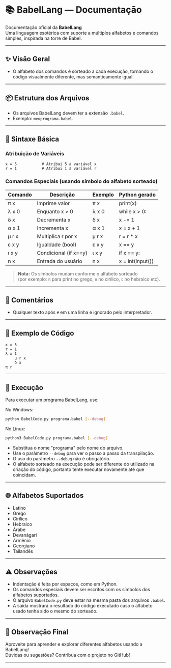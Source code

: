 # 📚 BabelLang — Documentação

Documentação oficial da **BabelLang**  
Uma linguagem esotérica com suporte a múltiplos alfabetos e comandos simples, inspirada na torre de Babel.

---

## ✨ Visão Geral

- O alfabeto dos comandos é sorteado a cada execução, tornando o código visualmente diferente, mas semanticamente igual.

---

## 📦 Estrutura dos Arquivos

- Os arquivos BabelLang devem ter a extensão `.babel`.
- Exemplo: `meuprograma.babel`.

---

## 📝 Sintaxe Básica

### Atribuição de Variáveis

```plaintext
x = 5           # Atribui 5 à variável x
r = 1           # Atribui 1 à variável r
```

### Comandos Especiais (usando símbolo do alfabeto sorteado)

| Comando | Descrição              | Exemplo      | Python gerado         |
|---------|------------------------|--------------|-----------------------|
| π x     | Imprime valor          | π x          | print(x)              |
| λ x 0   | Enquanto x > 0         | λ x 0        | while x > 0:          |
| δ x     | Decrementa x           | δ x          | x -= 1                |
| α x 1   | Incrementa x           | α x 1        | x = x + 1             |
| μ r x   | Multiplica r por x     | μ r x        | r = r * x             |
| ε x y   | Igualdade (bool)       | ε x y        | x == y                |
| ι x y   | Condicional (if x==y)  | ι x y        | if x == y:            |
| n x     | Entrada do usuário     | n x          | x = int(input())      |

> **Nota:** Os símbolos mudam conforme o alfabeto sorteado  
> (por exemplo: `π` para print no grego, `п` no cirílico, `פ` no hebraico etc).

---

## 💬 Comentários

- Qualquer texto após `#` em uma linha é ignorado pelo interpretador.

---

## 🧩 Exemplo de Código

```plaintext
x = 5
r = 1
λ x 1
    μ r x
    δ x
π r
```

---

## 🚀 Execução

Para executar um programa BabelLang, use:

No Windows:
```sh
python BabelCode.py programa.babel [--debug]
```
No Linux:
```sh
python3 BabelCode.py programa.babel [--debug]
```

- Substitua o nome "programa" pelo nome do arquivo.
- Use o parâmetro `--debug` para ver o passo a passo da transpilação.
- O uso do parâmetro `--debug` não é obrigatório.
- O alfabeto sorteado na execução pode ser diferente do utilizado na criação do código, portanto tente executar novamente até que coincidam.

---

## 🌐 Alfabetos Suportados

- Latino
- Grego
- Cirílico
- Hebraico
- Árabe
- Devanágari
- Armênio
- Georgiano
- Tailandês

---

## ⚠️ Observações

- Indentação é feita por espaços, como em Python.
- Os comandos especiais devem ser escritos com os símbolos dos alfabetos suportados.
- O arquivo `BabelCode.py` deve estar na mesma pasta dos arquivos `.babel`.
- A saída mostrará o resultado do código executado caso o alfabeto usado tenha sido o mesmo do sorteado.

---

## 👀 Observação Final

Aproveite para aprender e explorar diferentes alfabetos usando a BabelLang!  
Dúvidas ou sugestões? Contribua com o projeto no GitHub!

---
